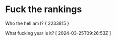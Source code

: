 # Fuck the rankings

Who the hell am I?
{ 2233815 }

What fucking year is it?
[ 2024-03-25T09:26:53Z ]
